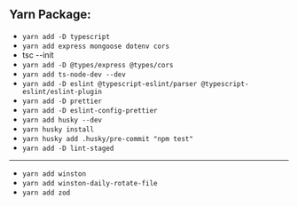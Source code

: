 ## Yarn Package:

- `yarn add -D typescript`
- `yarn add express mongoose dotenv cors`
- tsc --init
- `yarn add -D @types/express @types/cors`
- `yarn add ts-node-dev --dev`
- `yarn add -D eslint @typescript-eslint/parser @typescript-eslint/eslint-plugin`
- `yarn add -D prettier`
- `yarn add -D eslint-config-prettier`
- `yarn add husky --dev`
- `yarn husky install`
- `yarn husky add .husky/pre-commit "npm test"`
- `yarn add -D lint-staged`

---

- `yarn add winston`
- `yarn add winston-daily-rotate-file`
- `yarn add zod`
